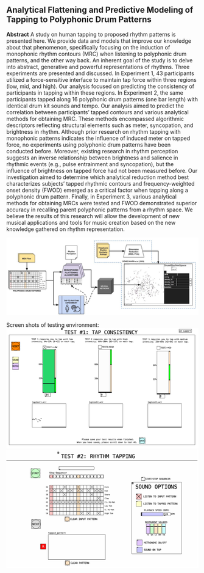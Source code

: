 ## Analytical Flattening and Predictive Modeling of Tapping to Polyphonic Drum Patterns

**Abstract**
A study on human tapping to proposed rhythm patterns is presented here. We provide data and models that improve our knowledge about that phenomenon, specifically focusing on the induction of monophonic rhythm contours (MRC) when listening to polyphonic drum patterns, and the other way back. An inherent goal of the study is to delve into abstract, generative and powerful representations of rhythms. Three experiments are presented and discussed. In Experiment 1, 43 participants utilized a force-sensitive interface to maintain tap force within three regions (low, mid, and high). Our analysis focused on predicting the consistency of participants in tapping within these regions. In Experiment 2, the same participants tapped along 16 polyphonic drum patterns (one bar length) with identical drum kit sounds and tempo. Our analysis aimed to predict the correlation between participants’ tapped contours and various analytical methods for obtaining MRC. These methods encompassed algorithmic descriptors reflecting structural elements such as meter, syncopation, and brightness in rhythm. Although prior research on rhythm tapping with monophonic patterns indicates the influence of induced meter on tapped force, no experiments using polyphonic drum patterns have been conducted before. Moreover, existing research in rhythm perception suggests an inverse relationship between brightness and salience in rhythmic events (e.g., pulse entrainment and syncopation), but the influence of brightness on tapped force had not been measured before. Our investigation aimed to determine which analytical reduction method best characterizes subjects’ tapped rhythmic contours and frequency-weighted onset density (FWOD) emerged as a critical factor when tapping along a polyphonic drum pattern. Finally, in Experiment 3, various analytical methods for obtaining MRCs were tested and FWOD demonstrated superior accuracy in recalling parent polyphonic patterns from a rhythm space. We believe the results of this research will allow the development of new musical applications and tools for music creation based on the new knowledge gathered on rhythm representation.

![Conceptual Roadmap](https://github.com/peter-clark/investigating-human-tapping-behavior-polyphonic-rhythms/blob/main/data/roadmap.jpg)

Screen shots of testing environment:
![Test 1: Tap Consistency](https://github.com/peter-clark/tap-to-drums/blob/main/formatting/test_tap-consistency.png)
![Test 2: Tap Rhythm](https://github.com/peter-clark/tap-to-drums/blob/main/formatting/test_tap-rhythm.png)